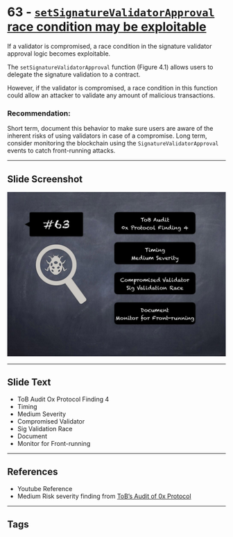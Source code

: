 
# 63 - [`setSignatureValidatorApproval` race condition may be exploitable](./`setSignatureValidatorApproval`%20race%20condition%20may%20be%20exploitable.md)

If a validator is compromised, a race condition in the signature validator approval logic becomes exploitable. 

The `setSignatureValidatorApproval` function (Figure 4.1) allows users to delegate the signature validation to a contract. 

However, if the validator is compromised, a race condition in this function could allow an attacker to validate any amount of malicious transactions.

### Recommendation:
Short term, document this behavior to make sure users are aware of the inherent risks of using validators in case of a compromise. Long term, consider monitoring the blockchain using the `SignatureValidatorApproval` events to catch front-running attacks.
___
## Slide Screenshot
![063.jpg](../../images/7.%20Audit%20Findings%20101/063.jpg)
___
## Slide Text
- ToB Audit Ox Protocol Finding 4
- Timing
- Medium Severity
- Compromised Validator
- Sig Validation Race
- Document
- Monitor for Front-running
___
## References
- Youtube Reference
- Medium Risk severity finding from [ToB’s Audit of 0x Protocol](https://github.com/trailofbits/publications/blob/master/reviews/0x-protocol.pdf)
___
## Tags
